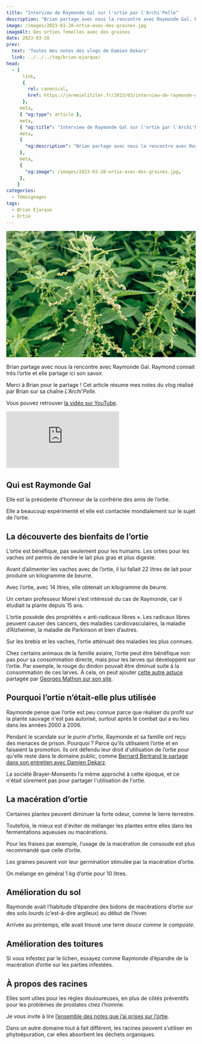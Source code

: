 ```yaml
---
title: "Interview de Raymonde Gal sur l'ortie par l'Archi'Pelle"
description: "Brian partage avec nous la rencontre avec Raymonde Gal. Raymond connait très l'ortie et elle partage ici son savoir."
image: /images/2023-03-28-ortie-avec-des-graines.jpg
imageAlt: Des orties femelles avec des graines
date: 2023-03-28
prev:
  text: 'Toutes mes notes des vlogs de Damien Dekarz'
  link: ../../../tag/brian-ejarque/
head:
  - [
      link,
      {
        rel: canonical,
        href: https://jeremielitzler.fr/2023/03/interview-de-raymonde-gal-sur-lortie-larchipelle,
      },
     meta,
     { "og:type": article },
     meta,
     { "og:title": "Interview de Raymonde Gal sur l'ortie par l'Archi'Pelle" },
     meta,
     {
       "og:description": "Brian partage avec nous la rencontre avec Raymonde Gal. Raymond connait très l'ortie et elle partage ici son savoir.",
     },
     meta,
     {
       "og:image": /images/2023-03-28-ortie-avec-des-graines.jpg,
     },
    ]
categories:
  - Témoignages
tags:
  - Brian Ejarque
  - Ortie
---
```


![Des orties femelles avec des graines](/images/2023-03-28-ortie-avec-des-graines.jpg 'Crédits : image de [Markus Winkler](https://unsplash.com/@markuswinkler?utm_source=unsplash&utm_medium=referral&utm_content=creditCopyText) sur [Unsplash](https://unsplash.com/s/photos/nettle?utm_source=unsplash&utm_medium=referral&utm_content=creditCopyText)')

Brian partage avec nous la rencontre avec Raymonde Gal. Raymond connait très l’ortie et elle partage ici son savoir.

Merci à Brian pour le partage ! Cet article résume mes notes du vlog réalisé par Brian sur sa chaîne _L’Archi'Pelle_.

<!-- more -->

Vous pouvez retrouver [la vidéo sur YouTube](https://www.youtube.com/watch?v=TyN8q2aHc8U).

<!-- markdownlint-disable MD033 -->
<p class="newsletter-wrapper"><iframe class="newsletter-embed" src="https://iamjeremie.substack.com/embed" frameborder="0" scrolling="no"></iframe></p>

## Qui est Raymonde Gal

Elle est la présidente d’honneur de la confrérie des amis de l’ortie.

Elle a beaucoup expérimenté et elle est contactée mondialement sur le sujet de l’ortie.

## La découverte des bienfaits de l’ortie

L’ortie est bénéfique, pas seulement pour les humains. Les orties pour les vaches ont permis de rendre le lait plus gras et plus digeste.

Avant d’alimenter les vaches avec de l’ortie, il lui fallait 22 litres de lait pour produire un kilogramme de beurre.

Avec l’ortie, avec 14 litres, elle obtenait un kilogramme de beurre.

Un certain professeur Morel s’est intéressé du cas de Raymonde, car il étudiait la plante depuis 15 ans.

L’ortie possède des propriétés « anti-radicaux libres ». Les radicaux libres peuvent causer des cancers, des maladies cardiovasculaires, la maladie d’Alzheimer, la maladie de Parkinson et bien d’autres.

Sur les brebis et les vaches, l’ortie atténuait des maladies les plus connues.

Chez certains animaux de la famille aviaire, l’ortie peut être bénéfique non pas pour sa consommation directe, mais pour les larves qui développent sur l’ortie. Par exemple, le rouge du dindon pouvait être diminué suite à la consommation de ces larves. À cela, on peut ajouter [cette autre astuce](http://www.nemausensis.com/Traditions/dindons.htm) partagée par [Georges Mathon sur son site](http://www.nemausensis.com/MeContacter.htm).

## Pourquoi l’ortie n’était-elle plus utilisée

Raymonde pense que l’ortie est peu connue parce que réaliser du profit sur la plante sauvage n'est pas autorisé, surtout après le combat qui a eu lieu dans les années 2000 à 2006.

Pendant le scandale sur le _purin d’ortie_, Raymonde et sa famille ont reçu des menaces de prison. Pourquoi ? Parce qu’ils utilisaient l’ortie et en faisaient la promotion. Ils ont défendu leur droit d'utilisation de l’ortie pour qu'elle reste dans le domaine public, comme [Bernard Bertrand le partage dans son entretien avec Damien Dekarz](../la-guerre-de-lortie-avec-bernard-bertrand-damien-dekarz/README.md).

La société Brayer-Monsento l’a même approché à cette époque, et ce n'était sûrement pas pour partager l'utilisation de l'ortie.

## La macération d’ortie

Certaines plantes peuvent diminuer la forte odeur, comme le lierre terrestre.

Toutefois, le mieux est d'éviter de mélanger les plantes entre elles dans les fermentations aqueuses ou macérations.

Pour les fraises par exemple, l’usage de la macération de consoude est plus recommandé que celle d’ortie.

Les graines peuvent voir leur germination stimulée par la macération d’ortie.

On mélange en général 1 kg d’ortie pour 10 litres.

## Amélioration du sol

Raymonde avait l’habitude d’épandre des bidons de macérations d’ortie sur des sols _lourds_ (c’est-à-dire argileux) au début de l’hiver.

Arrivée au printemps, elle avait trouvé une terre _douce comme le composte_.

## Amélioration des toitures

Si vous infestez par le lichen, essayez comme Raymonde d’épandre de la macération d’ortie sur les parties infestées.

## À propos des racines

Elles sont utiles pour les règles douloureuses, en plus de côtés préventifs pour les problèmes de prostates chez l’homme.

Je vous invite à lire [l’ensemble des notes que j’ai prises sur l’ortie](../../../tag/ortie).

Dans un autre domaine tout à fait différent, les racines peuvent s’utiliser en phytoépuration, car elles absorbent les déchets organiques.

